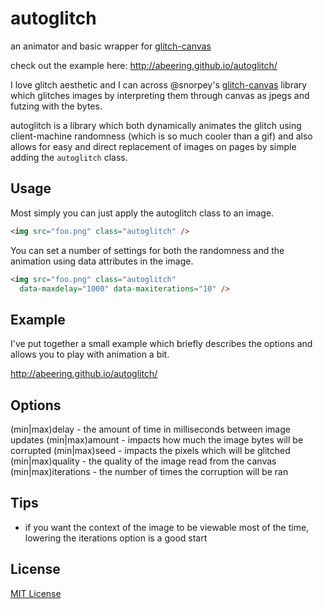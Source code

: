 autoglitch
==========

an animator and basic wrapper for [glitch-canvas](https://github.com/snorpey/glitch-canvas)

check out the example here: http://abeering.github.io/autoglitch/

I love glitch aesthetic and I can across @snorpey's [glitch-canvas](https://github.com/snorpey/glitch-canvas) library which glitches images by interpreting them through canvas as jpegs and futzing with the bytes.

autoglitch is a library which both dynamically animates the glitch using client-machine randomness (which is so much cooler than a gif) and also allows for easy and direct replacement of images on pages by simple adding the `autoglitch` class.

Usage
-------

Most simply you can just apply the autoglitch class to an image.

```html
<img src="foo.png" class="autoglitch" />
```

You can set a number of settings for both the randomness and the animation using data attributes in the image.

```html
<img src="foo.png" class="autoglitch"
  data-maxdelay="1000" data-maxiterations="10" />
```

Example
-------

I've put together a small example which briefly describes the options and allows you to play with animation a bit.

http://abeering.github.io/autoglitch/

Options
-------

(min|max)delay - the amount of time in milliseconds between image updates
(min|max)amount - impacts how much the image bytes will be corrupted
(min|max)seed - impacts the pixels which will be glitched
(min|max)quality - the quality of the image read from the canvas
(min|max)iterations - the number of times the corruption will be ran

Tips
----

- if you want the context of the image to be viewable most of the time, lowering the iterations option is a good start

License
-------

[MIT License](http://opensource.org/licenses/MIT)
